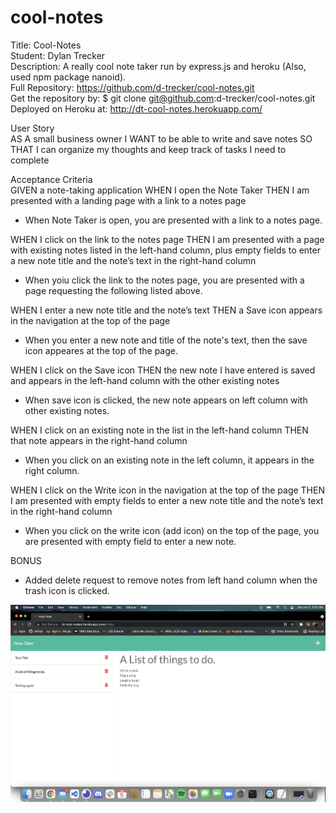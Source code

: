 # cool-notes

Title: Cool-Notes</br>
Student: Dylan Trecker</br>
Description: A really cool note taker run by express.js and heroku (Also, used npm package nanoid).</br>
Full Repository: https://github.com/d-trecker/cool-notes.git</br>
Get the repository by: $ git clone git@github.com:d-trecker/cool-notes.git </br>
Deployed on Heroku at: http://dt-cool-notes.herokuapp.com/</br>

User Story</br>
AS A small business owner
I WANT to be able to write and save notes
SO THAT I can organize my thoughts and keep track of tasks I need to complete

Acceptance Criteria</br>
GIVEN a note-taking application
WHEN I open the Note Taker
THEN I am presented with a landing page with a link to a notes page

- When Note Taker is open, you are presented with a link to a notes page. 

WHEN I click on the link to the notes page
THEN I am presented with a page with existing notes listed in the left-hand column, plus empty fields to enter a new note title and the note’s text in the right-hand column

- When yoiu click the link to the notes page, you are presented with a page requesting the following listed above. 

WHEN I enter a new note title and the note’s text
THEN a Save icon appears in the navigation at the top of the page

- When you enter a new note and title of the note's text, then the save icon appeares at the top of the page. 

WHEN I click on the Save icon
THEN the new note I have entered is saved and appears in the left-hand column with the other existing notes

- When save icon is clicked, the new note appears on left column with other existing notes. 

WHEN I click on an existing note in the list in the left-hand column
THEN that note appears in the right-hand column

- When you click on an existing note in the left column, it appears in the right column. 

WHEN I click on the Write icon in the navigation at the top of the page
THEN I am presented with empty fields to enter a new note title and the note’s text in the right-hand column

- When you click on the write icon (add icon) on the top of the page, you are presented with empty field to enter a new note.  

BONUS
- Added delete request to remove notes from left hand column when the trash icon is clicked. 

![](images/cool-image.png)
